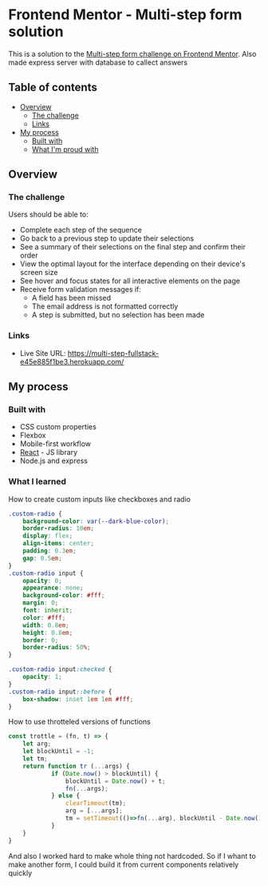 # Frontend Mentor - Multi-step form solution
This is a solution to the [Multi-step form challenge on Frontend Mentor](https://www.frontendmentor.io/challenges/multistep-form-YVAnSdqQBJ). 
Also made express server with database to callect answers

## Table of contents

- [Overview](#overview)
  - [The challenge](#the-challenge)
  - [Links](#links)
- [My process](#my-process)
  - [Built with](#built-with)
  - [What I'm proud with](#what-i-learned)


## Overview

### The challenge

Users should be able to:

- Complete each step of the sequence
- Go back to a previous step to update their selections
- See a summary of their selections on the final step and confirm their order
- View the optimal layout for the interface depending on their device's screen size
- See hover and focus states for all interactive elements on the page
- Receive form validation messages if:
  - A field has been missed
  - The email address is not formatted correctly
  - A step is submitted, but no selection has been made

### Links

- Live Site URL: https://multi-step-fullstack-e45e885f1be3.herokuapp.com/

## My process

### Built with

- CSS custom properties
- Flexbox
- Mobile-first workflow
- [React](https://reactjs.org/) - JS library
- Node.js and express

### What I learned

How to create custom inputs like checkboxes and radio

```css
.custom-radio {
    background-color: var(--dark-blue-color);
    border-radius: 10em;
    display: flex;
    align-items: center;
    padding: 0.3em;
    gap: 0.5em;
}
.custom-radio input {
    opacity: 0;
    appearance: none;
    background-color: #fff;
    margin: 0;
    font: inherit;
    color: #fff;
    width: 0.8em;
    height: 0.8em;
    border: 0;
    border-radius: 50%;
}

.custom-radio input:checked {
    opacity: 1;
}
.custom-radio input::before {
    box-shadow: inset 1em 1em #fff;
}
```
How to use throtteled versions of functions 
```js
const trottle = (fn, t) => {
    let arg;
    let blockUntil = -1;
    let tm;
    return function tr (...args) {
            if (Date.now() > blockUntil) {
                blockUntil = Date.now() + t;
                fn(...args);
            } else {
                clearTimeout(tm);
                arg = [...args];
                tm = setTimeout(()=>fn(...arg), blockUntil - Date.now())
            }
    }
}
```

And also I worked hard to make whole thing not hardcoded. So if I whant to make another form, I could build it from current components relatively quickly

